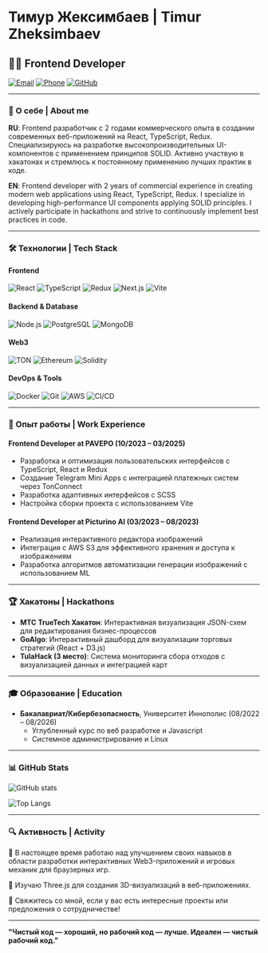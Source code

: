 # Тимур Жексимбаев | Timur Zheksimbaev

## 👨‍💻 Frontend Developer

[![Email](https://img.shields.io/badge/Email-tmrzheksimbaev.work%40yahoo.com-blue?style=flat-square&logo=yahoo)](mailto:tmrzheksimbaev.work@yahoo.com)
[![Phone](https://img.shields.io/badge/Phone-89242824975-green?style=flat-square&logo=whatsapp)](tel:89242824975)
[![GitHub](https://img.shields.io/badge/GitHub-TimurZheksimbaev-181717?style=flat-square&logo=github)](https://github.com/TimurZheksimbaev)

---

### 🌟 О себе | About me

**RU**: Frontend разработчик с 2 годами коммерческого опыта в создании современных веб-приложений на React, TypeScript, Redux. Специализируюсь на разработке высокопроизводительных UI-компонентов с применением принципов SOLID. Активно участвую в хакатонах и стремлюсь к постоянному применению лучших практик в коде.

**EN**: Frontend developer with 2 years of commercial experience in creating modern web applications using React, TypeScript, Redux. I specialize in developing high-performance UI components applying SOLID principles. I actively participate in hackathons and strive to continuously implement best practices in code.

---

### 🛠️ Технологии | Tech Stack

#### Frontend
![React](https://img.shields.io/badge/-React-61DAFB?style=flat-square&logo=react&logoColor=black)
![TypeScript](https://img.shields.io/badge/-TypeScript-3178C6?style=flat-square&logo=typescript&logoColor=white)
![Redux](https://img.shields.io/badge/-Redux-764ABC?style=flat-square&logo=redux&logoColor=white)
![Next.js](https://img.shields.io/badge/-Next.js-000000?style=flat-square&logo=next.js&logoColor=white)
![Vite](https://img.shields.io/badge/-Vite-646CFF?style=flat-square&logo=vite&logoColor=white)

#### Backend & Database
![Node.js](https://img.shields.io/badge/-Node.js-339933?style=flat-square&logo=node.js&logoColor=white)
![PostgreSQL](https://img.shields.io/badge/-PostgreSQL-336791?style=flat-square&logo=postgresql&logoColor=white)
![MongoDB](https://img.shields.io/badge/-MongoDB-47A248?style=flat-square&logo=mongodb&logoColor=white)

#### Web3
![TON](https://img.shields.io/badge/-TON-0088CC?style=flat-square&logo=telegram&logoColor=white)
![Ethereum](https://img.shields.io/badge/-Ethereum-3C3C3D?style=flat-square&logo=ethereum&logoColor=white)
![Solidity](https://img.shields.io/badge/-Solidity-363636?style=flat-square&logo=solidity&logoColor=white)

#### DevOps & Tools
![Docker](https://img.shields.io/badge/-Docker-2496ED?style=flat-square&logo=docker&logoColor=white)
![Git](https://img.shields.io/badge/-Git-F05032?style=flat-square&logo=git&logoColor=white)
![AWS](https://img.shields.io/badge/-AWS-232F3E?style=flat-square&logo=amazon-aws&logoColor=white)
![CI/CD](https://img.shields.io/badge/-CI%2FCD-4285F4?style=flat-square&logo=github-actions&logoColor=white)

---

### 💼 Опыт работы | Work Experience

#### Frontend Developer at PAVEPO (10/2023 – 03/2025)
- Разработка и оптимизация пользовательских интерфейсов с TypeScript, React и Redux
- Создание Telegram Mini Apps с интеграцией платежных систем через TonConnect
- Разработка адаптивных интерфейсов с SCSS
- Настройка сборки проекта с использованием Vite

#### Frontend Developer at Picturino AI (03/2023 – 08/2023)
- Реализация интерактивного редактора изображений
- Интеграция с AWS S3 для эффективного хранения и доступа к изображениям
- Разработка алгоритмов автоматизации генерации изображений с использованием ML

---

### 🏆 Хакатоны | Hackathons

- **МТС TrueTech Хакатон**: Интерактивная визуализация JSON-схем для редактирования бизнес-процессов
- **GoAlgo**: Интерактивный дашборд для визуализации торговых стратегий (React + D3.js)
- **TulaHack (3 место)**: Система мониторинга сбора отходов с визуализацией данных и интеграцией карт

---

### 🎓 Образование | Education

- **Бакалавриат/Кибербезопасность**, Университет Иннополис (08/2022 – 08/2026)
  - Углубленный курс по веб разработке и Javascript
  - Системное администрирование и Linux

---

### 📊 GitHub Stats

![GitHub stats](https://github-readme-stats.vercel.app/api?username=TimurZheksimbaev&show_icons=true&theme=prussian)

![Top Langs](https://github-readme-stats.vercel.app/api/top-langs/?username=TimurZheksimbaev&layout=compact&theme=prussian)

---

### 🔍 Активность | Activity

📌 В настоящее время работаю над улучшением своих навыков в области разработки интерактивных Web3-приложений и игровых механик для браузерных игр.

🌱 Изучаю Three.js для создания 3D-визуализаций в веб-приложениях.

💬 Свяжитесь со мной, если у вас есть интересные проекты или предложения о сотрудничестве!

---

**"Чистый код — хороший, но рабочий код — лучше. Идеален — чистый рабочий код."**